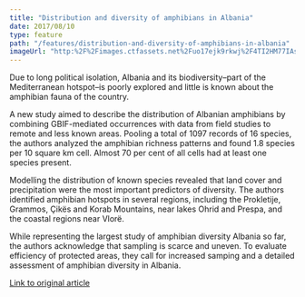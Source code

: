 ```yaml
---
title: "Distribution and diversity of amphibians in Albania"
date: 2017/08/10
type: feature
path: "/features/distribution-and-diversity-of-amphibians-in-albania"
imageUrl: "http:%2F%2Fimages.ctfassets.net%2Fuo17ejk9rkwj%2F4TI2HM77IAsY0Uu0U6om6c%2Fe1d92e76ea003bc47ba86c99f50f31a6%2FRana_graeca.jpg"
---
```

Due to long political isolation, Albania and its biodiversity–part of the Mediterranean hotspot–is poorly explored and little is known about the amphibian fauna of the country.

A new study aimed to describe the distribution of Albanian amphibians by combining GBIF-mediated occurrences with data from field studies to remote and less known areas. Pooling a total of 1097 records of 16 species, the authors analyzed the amphibian richness patterns and found 1.8 species per 10 square km cell. Almost 70 per cent of all cells had at least one species present.

Modelling the distribution of known species revealed that land cover and precipitation were the most important predictors of diversity. The authors identified amphibian hotspots in several regions, including the Prokletije, Grammos, Çikës and Korab Mountains, near lakes Ohrid and Prespa, and the coastal regions near Vlorë.

While representing the largest study of amphibian diversity Albania so far, the authors acknowledge that sampling is scarce and uneven. To evaluate efficiency of protected areas, they call for increased samping and a detailed assessment of amphibian diversity in Albania.

[Link to original article](https://doi.org/10.1163/15685381-00003126)